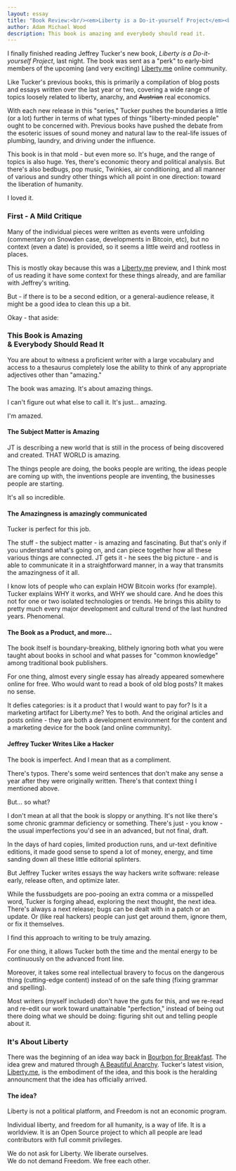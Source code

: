 ```yaml
---
layout: essay
title: "Book Review:<br/><em>Liberty is a Do-it-yourself Project</em><br/>by Jeffrey Tucker"
author: Adam Michael Wood
description: This book is amazing and everybody should read it.
---
```


I finally finished reading Jeffrey Tucker's new book, <em>Liberty is a Do-it-yourself Project</em>, last night. The book was sent as a "perk" to early-bird members of the upcoming (and very exciting) [Liberty.me](http://liberty.me) online community. 

Like Tucker's previous books, this is primarily a compilation of blog posts and essays written over the last year or two, covering a wide range of topics loosely related to liberty, anarchy, and <del>Austrian</del> real economics.

With each new release in this "series," Tucker pushes the boundaries a little (or a lot) further in terms of what types of things "liberty-minded people" ought to be concerned with. Previous books have pushed the debate from the esoteric issues of sound money and natural law to the real-life issues of plumbing, laundry, and driving under the influence.

This book is in that mold - but even more so. It's huge, and the range of topics is also huge. Yes, there's economic theory and political analysis. But there's also bedbugs, pop music, Twinkies, air conditioning, and all manner of various and sundry other things which all point in one direction: toward the liberation of humanity.

I loved it.
 
 
### First - A Mild Critique

Many of the individual pieces were written as events were unfolding (commentary on Snowden case, developments in Bitcoin, etc), but no context (even a date) is provided, so it seems a little weird and rootless in places. 

This is mostly okay because this was a [Liberty.me](http://liberty.me) preview, and I think most of us reading it have some context for these things already, and are familiar with Jeffrey's writing. 

But - if there is to be a second edition, or a general-audience release, it might be a good idea to clean this up a bit.

Okay - that aside:

### This Book is Amazing<br/>&amp; Everybody Should Read It 
 
You are about to witness a proficient writer with a large vocabulary and access to a thesaurus completely lose the ability to think of any appropriate adjectives other than "amazing."

The book was amazing. It's about amazing things.

I can't figure out what else to call it. It's just... amazing.

I'm amazed.


#### The Subject Matter is Amazing

JT is describing a new world that is still in the process of being discovered and created. THAT WORLD is amazing. 

The things people are doing, the books people are writing, the ideas people are coming up with, the inventions people are inventing, the businesses people are starting.

It's all so incredible.

#### The Amazingness is amazingly communicated

Tucker is perfect for this job. 

The stuff - the subject matter - is amazing and fascinating. But that's only if you understand what's going on, and can piece together how all these various things are connected. JT gets it - he sees the big picture - and is able to communicate it in a straightforward manner, in a way that transmits the amazingness of it all. 

I know lots of people who can explain HOW Bitcoin works (for example). Tucker explains WHY it works, and WHY we should care. And he does this not for one or two isolated technologies or trends. He brings this ability to pretty much every major development and cultural trend of the last hundred years. Phenomenal.

#### The Book as a Product, and more...

The book itself is boundary-breaking, blithely ignoring both what you were taught about books in school and what passes for "common knowledge" among traditional book publishers. 

For one thing, almost every single essay has already appeared somewhere online for free. Who would want to read a book of old blog posts? It makes no sense. 

It defies categories: is it a product that I would want to pay for? Is it a marketing artifact for Liberty.me? Yes to both. And the original articles and posts online - they are both a development environment for the content and a marketing device for the book (and online community).


#### Jeffrey Tucker Writes Like a Hacker

The book is imperfect. And I mean that as a compliment. 

There's typos. There's some weird sentences that don't make any sense a year after they were originally written. There's that context thing I mentioned above. 

But... so what?

I don't mean at all that the book is sloppy or anything. It's not like there's some chronic grammar deficiency or something. There's just - you know - the usual imperfections you'd see in an advanced, but not final, draft.

In the days of hard copies, limited production runs, and ur-text definitive editions, it made good sense to spend a lot of money, energy, and time sanding down all these little editorial splinters. 

But Jeffrey Tucker writes essays the way hackers write software: release early, release often, and optimize later. 

While the fussbudgets are poo-pooing an extra comma or a misspelled word, Tucker is forging ahead, exploring the next thought, the next idea. There's always a next release; bugs can be dealt with in a patch or an update. Or (like real hackers) people can just get around them, ignore them, or fix it themselves.

I find this approach to writing to be truly amazing.

For one thing, it allows Tucker both the time and the mental energy to be continuously on the advanced front line. 

Moreover, it takes some real intellectual bravery to focus on the dangerous thing (cutting-edge content) instead of on the safe thing (fixing grammar and spelling). 

Most writers (myself included) don't have the guts for this, and we re-read and re-edit our work toward unattainable "perfection," instead of being out there doing what we should be doing: figuring shit out and telling people about it.


### It's About Liberty

There was the beginning of an idea way back in [Bourbon for Breakfast]( http://www.amazon.com/gp/product/B0041HXMNU/ref=as_li_ss_tl?ie=UTF8&camp=1789&creative=390957&creativeASIN=B0041HXMNU&linkCode=as2&tag=musforsun-20 ). The idea grew and matured through [A Beautiful Anarchy]( http://www.amazon.com/gp/product/B0091XZFKW/ref=as_li_ss_tl?ie=UTF8&camp=1789&creative=390957&creativeASIN=B0091XZFKW&linkCode=as2&tag=musforsun-20 ). Tucker's latest vision, [Liberty.me](http://liberty.me), is the embodiment of the idea, and this book is the heralding announcment that the idea has officially arrived.

#### The idea?

Liberty is not a political platform, and Freedom is not an economic program.

Individual liberty, and freedom for all humanity, is a way of life. It is a worldview. It is an Open Source project to which all people are lead contributors with full commit privileges.

We do not ask for Liberty. We liberate ourselves.  
We do not demand Freedom. We free each other.
